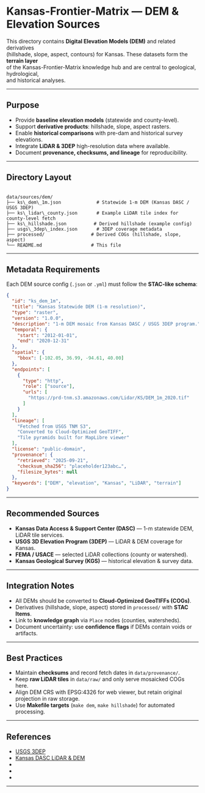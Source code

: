 # Kansas-Frontier-Matrix — DEM & Elevation Sources

This directory contains **Digital Elevation Models (DEM)** and related derivatives  
(hillshade, slope, aspect, contours) for Kansas. These datasets form the **terrain layer**  
of the Kansas-Frontier-Matrix knowledge hub and are central to geological, hydrological,  
and historical analyses.

---

## Purpose

- Provide **baseline elevation models** (statewide and county-level).  
- Support **derivative products**: hillshade, slope, aspect rasters.  
- Enable **historical comparisons** with pre-dam and historical survey elevations.  
- Integrate **LiDAR & 3DEP** high-resolution data where available.  
- Document **provenance, checksums, and lineage** for reproducibility.

---

## Directory Layout

```

data/sources/dem/
├── ks\_dem\_1m.json             # Statewide 1-m DEM (Kansas DASC / USGS 3DEP)
├── ks\_lidar\_county.json       # Example LiDAR tile index for county-level fetch
├── ks\_hillshade.json          # Derived hillshade (example config)
├── usgs\_3dep\_index.json       # 3DEP coverage metadata
├── processed/                 # Derived COGs (hillshade, slope, aspect)
└── README.md                  # This file

````

---

## Metadata Requirements

Each DEM source config (`.json` or `.yml`) must follow the **STAC-like schema**:

```json
{
  "id": "ks_dem_1m",
  "title": "Kansas Statewide DEM (1-m resolution)",
  "type": "raster",
  "version": "1.0.0",
  "description": "1-m DEM mosaic from Kansas DASC / USGS 3DEP program.",
  "temporal": {
    "start": "2012-01-01",
    "end": "2020-12-31"
  },
  "spatial": {
    "bbox": [-102.05, 36.99, -94.61, 40.00]
  },
  "endpoints": [
    {
      "type": "http",
      "role": ["source"],
      "urls": [
        "https://prd-tnm.s3.amazonaws.com/Lidar/KS/DEM_1m_2020.tif"
      ]
    }
  ],
  "lineage": [
    "Fetched from USGS TNM S3",
    "Converted to Cloud-Optimized GeoTIFF",
    "Tile pyramids built for MapLibre viewer"
  ],
  "license": "public-domain",
  "provenance": {
    "retrieved": "2025-09-21",
    "checksum_sha256": "placeholder123abc…",
    "filesize_bytes": null
  },
  "keywords": ["DEM", "elevation", "Kansas", "LiDAR", "terrain"]
}
````

---

## Recommended Sources

* **Kansas Data Access & Support Center (DASC)** — 1-m statewide DEM, LiDAR tile services.
* **USGS 3D Elevation Program (3DEP)** — LiDAR & DEM coverage for Kansas.
* **FEMA / USACE** — selected LiDAR collections (county or watershed).
* **Kansas Geological Survey (KGS)** — historical elevation & survey data.

---

## Integration Notes

* All DEMs should be converted to **Cloud-Optimized GeoTIFFs (COGs)**.
* Derivatives (hillshade, slope, aspect) stored in `processed/` with **STAC Items**.
* Link to **knowledge graph** via `Place` nodes (counties, watersheds).
* Document uncertainty: use **confidence flags** if DEMs contain voids or artifacts.

---

## Best Practices

* Maintain **checksums** and record fetch dates in `data/provenance/`.
* Keep **raw LiDAR tiles** in `data/raw/` and only serve mosaicked COGs here.
* Align DEM CRS with EPSG:4326 for web viewer, but retain original projection in raw storage.
* Use **Makefile targets** (`make dem`, `make hillshade`) for automated processing.

---

## References

* [USGS 3DEP](https://www.usgs.gov/3d-elevation-program)
* [Kansas DASC LiDAR & DEM](https://www.kansasgis.org/)
* [Kansas Frontier Matrix Design: Environmental & Terrain Layers]: contentReference[oaicite:0]{index=0}
* [Data Resource Analysis Report — DEM/LiDAR gaps]: contentReference[oaicite:1]{index=1}
* [MCP Scientific Method Templates]: contentReference[oaicite:2]{index=2}

---

```
